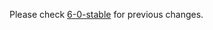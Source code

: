

Please check [6-0-stable](https://github.com/rails/rails/blob/6-0-stable/guides/CHANGELOG.md) for previous changes.
